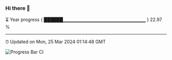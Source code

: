 ### Hi there 👋

⏳ Year progress { ██████▁▁▁▁▁▁▁▁▁▁▁▁▁▁▁▁▁▁▁▁▁▁▁▁ } 22.97 %

---

⏰ Updated on Mon, 25 Mar 2024 01:14:48 GMT

![Progress Bar CI](https://github.com/ZhaoGui/ZhaoGui/workflows/Progress%20Bar%20CI/badge.svg)
